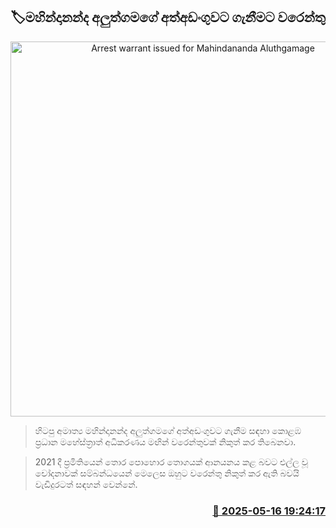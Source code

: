 <p align='center'><b><h2 align='center' title='Arrest warrant issued for Mahindananda Aluthgamage'>🏷මහින්දානන්ද අලුත්ගමගේ අත්අඩංගුවට ගැනීමට වරෙන්තු</h2></b></p>
<p align='center'><img src='https://helakuru.sgp1.cdn.digitaloceanspaces.com/esana/images/lib/mahindananda-aluthgamage[1].jpg' width='600' alt='Arrest warrant issued for Mahindananda Aluthgamage'></p>

> හිටපු අමාත්‍ය මහින්දානන්ද අලුත්ගමගේ අත්අඩංගුවට ගැනීම සඳහා කොළඹ ප්‍රධාන මහේස්ත්‍රාත් අධිකරණය මඟින් වරෙන්තුවක් නිකුත් කර තිබෙනවා.

> 2021 දී ප්‍රමිතියෙන් තොර පොහොර තොගයක් ආනයනය කළ බවට එල්ල වූ චෝදනාවක් සම්බන්ධයෙන් මෙලෙස ඔහුට වරෙන්තු නිකුත් කර ඇති බවයි වැඩිදුරටත් සඳහන් වෙන්නේ.



<h3 align='right'><a href='https://www.helakuru.lk/esana/p/110168/'>📅 2025-05-16 19:24:17</a></h3>
